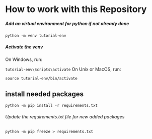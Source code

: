 # How to work with this Repository
##### Add an virtual environment for python if not already done
```python -m venv tutorial-env```
##### Activate the venv
On Windows, run:

```tutorial-env\Scripts\activate```
On Unix or MacOS, run:

```source tutorial-env/bin/activate```

## install needed packages
``` python -m pip install -r requirements.txt ```


###### Update the requirements.txt file for new added packages

``` python -m pip freeze > requirements.txt ```
